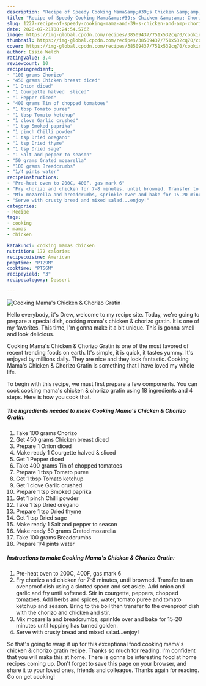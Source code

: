 ```yaml
---
description: "Recipe of Speedy Cooking Mama&amp;#39;s Chicken &amp;amp; Chorizo Gratin"
title: "Recipe of Speedy Cooking Mama&amp;#39;s Chicken &amp;amp; Chorizo Gratin"
slug: 1227-recipe-of-speedy-cooking-mama-and-39-s-chicken-and-amp-chorizo-gratin
date: 2020-07-21T08:24:54.576Z
image: https://img-global.cpcdn.com/recipes/38509437/751x532cq70/cooking-mamas-chicken-chorizo-gratin-recipe-main-photo.jpg
thumbnail: https://img-global.cpcdn.com/recipes/38509437/751x532cq70/cooking-mamas-chicken-chorizo-gratin-recipe-main-photo.jpg
cover: https://img-global.cpcdn.com/recipes/38509437/751x532cq70/cooking-mamas-chicken-chorizo-gratin-recipe-main-photo.jpg
author: Essie Welch
ratingvalue: 3.4
reviewcount: 10
recipeingredient:
- "100 grams Chorizo"
- "450 grams Chicken breast diced"
- "1 Onion diced"
- "1 Courgette halved  sliced"
- "1 Pepper diced"
- "400 grams Tin of chopped tomatoes"
- "1 tbsp Tomato puree"
- "1 tbsp Tomato ketchup"
- "1 clove Garlic crushed"
- "1 tsp Smoked paprika"
- "1 pinch Chilli powder"
- "1 tsp Dried oregano"
- "1 tsp Dried thyme"
- "1 tsp Dried sage"
- "1 Salt and pepper to season"
- "50 grams Grated mozarella"
- "100 grams Breadcrumbs"
- "1/4 pints water"
recipeinstructions:
- "Pre-heat oven to 200C, 400F, gas mark 6"
- "Fry chorizo and chicken for 7-8 minutes, until browned. Transfer to an ovenproof dish using a slotted spoon and set aside. Add onion and garlic and fry until softened. Stir in courgette, peppers, chopped tomatoes. Add herbs and spices, water, tomato puree and tomato ketchup and season. Bring to the boil then transfer to the ovenproof dish with the chorizo and chicken and stir."
- "Mix mozarella and breadcrumbs, sprinkle over and bake for 15-20 minutes until topping has turned golden."
- "Serve with crusty bread and mixed salad...enjoy!"
categories:
- Recipe
tags:
- cooking
- mamas
- chicken

katakunci: cooking mamas chicken 
nutrition: 172 calories
recipecuisine: American
preptime: "PT29M"
cooktime: "PT56M"
recipeyield: "3"
recipecategory: Dessert

---
```



![Cooking Mama&#39;s Chicken &amp; Chorizo Gratin](https://img-global.cpcdn.com/recipes/38509437/751x532cq70/cooking-mamas-chicken-chorizo-gratin-recipe-main-photo.jpg)

Hello everybody, it's Drew, welcome to my recipe site. Today, we're going to prepare a special dish, cooking mama&#39;s chicken &amp; chorizo gratin. It is one of my favorites. This time, I'm gonna make it a bit unique. This is gonna smell and look delicious.



Cooking Mama&#39;s Chicken &amp; Chorizo Gratin is one of the most favored of recent trending foods on earth. It's simple, it is quick, it tastes yummy. It's enjoyed by millions daily. They are nice and they look fantastic. Cooking Mama&#39;s Chicken &amp; Chorizo Gratin is something that I have loved my whole life.


To begin with this recipe, we must first prepare a few components. You can cook cooking mama&#39;s chicken &amp; chorizo gratin using 18 ingredients and 4 steps. Here is how you cook that.

<!--inarticleads1-->

##### The ingredients needed to make Cooking Mama&#39;s Chicken &amp; Chorizo Gratin:

1. Take 100 grams Chorizo
1. Get 450 grams Chicken breast diced
1. Prepare 1 Onion diced
1. Make ready 1 Courgette halved &amp; sliced
1. Get 1 Pepper diced
1. Take 400 grams Tin of chopped tomatoes
1. Prepare 1 tbsp Tomato puree
1. Get 1 tbsp Tomato ketchup
1. Get 1 clove Garlic crushed
1. Prepare 1 tsp Smoked paprika
1. Get 1 pinch Chilli powder
1. Take 1 tsp Dried oregano
1. Prepare 1 tsp Dried thyme
1. Get 1 tsp Dried sage
1. Make ready 1 Salt and pepper to season
1. Make ready 50 grams Grated mozarella
1. Take 100 grams Breadcrumbs
1. Prepare 1/4 pints water




<!--inarticleads2-->

##### Instructions to make Cooking Mama&#39;s Chicken &amp; Chorizo Gratin:

1. Pre-heat oven to 200C, 400F, gas mark 6
1. Fry chorizo and chicken for 7-8 minutes, until browned. Transfer to an ovenproof dish using a slotted spoon and set aside. Add onion and garlic and fry until softened. Stir in courgette, peppers, chopped tomatoes. Add herbs and spices, water, tomato puree and tomato ketchup and season. Bring to the boil then transfer to the ovenproof dish with the chorizo and chicken and stir.
1. Mix mozarella and breadcrumbs, sprinkle over and bake for 15-20 minutes until topping has turned golden.
1. Serve with crusty bread and mixed salad...enjoy!




So that's going to wrap it up for this exceptional food cooking mama&#39;s chicken &amp; chorizo gratin recipe. Thanks so much for reading. I'm confident that you will make this at home. There is gonna be interesting food at home recipes coming up. Don't forget to save this page on your browser, and share it to your loved ones, friends and colleague. Thanks again for reading. Go on get cooking!
